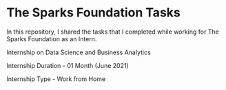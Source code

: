 # The Sparks Foundation Tasks

In this repository, I shared the tasks that I completed while working for The Sparks Foundation as an Intern. 

Internship on Data Science and Business Analytics

Internship Duration - 01 Month (June 2021)

Internship Type - Work from Home
